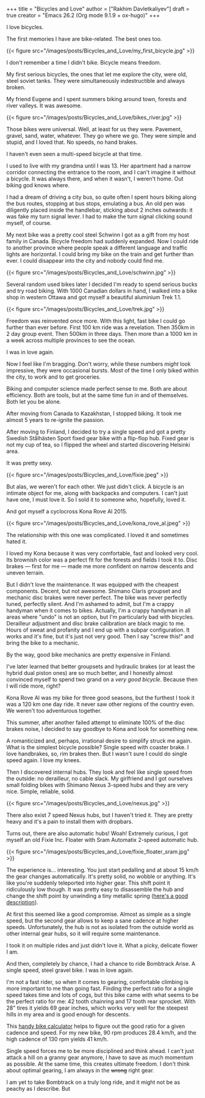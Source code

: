 +++
title = "Bicycles and Love"
author = ["Rakhim Davletkaliyev"]
draft = true
creator = "Emacs 26.2 (Org mode 9.1.9 + ox-hugo)"
+++

I love bicycles.

The first memories I have are bike-related. The best ones too.

{{< figure src="/images/posts/Bicycles_and_Love/my_first_bicycle.jpg" >}}

I don't remember a time I didn't bike. Bicycle means freedom.

My first serious bicycles, the ones that let me explore the city, were old, steel soviet tanks. They were simultaneously indestructible and always broken.

My friend Eugene and I spent summers biking around town, forests and river valleys. It was awesome.

{{< figure src="/images/posts/Bicycles_and_Love/bikes_river.jpg" >}}

Those bikes were universal. Well, at least for us they were. Pavement, gravel, sand, water, whatever. They go where we go. They were simple and stupid, and I loved that. No speeds, no hand brakes.

I haven't even seen a multi-speed bicycle at that time.

I used to live with my grandma until I was 13. Her apartment had a narrow corridor connecting the entrance to the room, and I can't imagine it without a bicycle. It was always there, and when it wasn't, I weren't home. Out biking god knows where.

I had a dream of driving a city bus, so quite often I spent hours biking along the bus routes, stopping at bus stops, emulating a bus. An old pen was diligently placed inside the handlebar, sticking about 2 inches outwards: it was fake my turn signal lever. I had to make the turn signal clicking sound myself, of course.

My next bike was a pretty cool steel Schwinn I got as a gift from my host family in Canada. Bicycle freedom had suddenly expanded. Now I could ride to another province where people speak a different language and traffic lights are horizontal. I could bring my bike on the train and get further than ever. I could disappear into the city and nobody could find me.

{{< figure src="/images/posts/Bicycles_and_Love/schwinn.jpg" >}}

Several random used bikes later I decided I'm ready to spend serious bucks and try road biking. With 1000 Canadian dollars in hand, I walked into a bike shop in western Ottawa and got myself a beautiful aluminium Trek 1.1.

{{< figure src="/images/posts/Bicycles_and_Love/trek.jpg" >}}

Freedom was reinvented once more. With this light, fast bike I could go further than ever before. First 100 km ride was a revelation. Then 350km in 2 day group event. Then 500km in three days. Then more than a 1000 km in a week across multiple provinces to see the ocean.

I was in love again.

Now I feel like I'm bragging. Don't worry, while these numbers _might_ look impressive, they were occasional bursts. Most of the time I only biked within the city, to work and to get groceries.

Biking and computer science made perfect sense to me. Both are about efficiency. Both are tools, but at the same time fun in and of themselves. Both let you be alone.

After moving from Canada to Kazakhstan, I stopped biking. It took me almost 5 years to re-ignite the passion.

After moving to Finland, I decided to try a single speed and got a pretty Swedish Stålhästen Sport fixed gear bike with a flip-flop hub. Fixed gear is not my cup of tea, so I flipped the wheel and started discovering Helsinki area.

It was pretty sexy.

{{< figure src="/images/posts/Bicycles_and_Love/fixie.jpeg" >}}

But alas, we weren't for each other. We just didn't click. A bicycle is an intimate object for me, along with backpacks and computers. I can't just have one, I must love it. So I sold it to someone who, hopefully, loved it.

And got myself a cyclocross Kona Rove Al 2015.

{{< figure src="/images/posts/Bicycles_and_Love/kona_rove_al.jpeg" >}}

The relationship with this one was complicated. I loved it and sometimes hated it.

I loved my Kona because it was very comfortable, fast and looked very cool. Its brownish color was a perfect fit for the forests and fields I took it to. Disc brakes — first for me — made me more confident on narrow descents and uneven terrain.

But I didn't love the maintenance. It was equipped with the cheapest components. Decent, but not awesome. Shimano Claris groupset and mechanic disc brakes were never perfect. The bike was never perfectly tuned, perfectly silent. And I'm ashamed to admit, but I'm a crappy handyman when it comes to bikes. Actually, I'm a crappy handyman in all areas where "undo" is not an option, but I'm particularly bad with bicycles. Derailleur adjustment and disc brake calibration are black magic to me. Hours of sweat and profanity and I end up with a subpar configuration. It works and it's fine, but it's just not very good. Then I say "screw this!" and bring the bike to a mechanic.

By the way, good bike mechanics are pretty expensive in Finland.

I've later learned that better groupsets and hydraulic brakes (or at least the hybrid dual piston ones) are so much better, and I honestly almost convinced myself to spend two grand on a _very good bicycle_. Because then I will ride more, right?

Kona Rove Al was my bike for three good seasons, but the furthest I took it was a 120 km one day ride. It never saw other regions of the country even. We weren't too adventurous together.

This summer, after another failed attempt to eliminate 100% of the disc brakes noise, I decided to say goodbye to Kona and look for something new.

A romanticized and, perhaps, irrational desire to simplify struck me again. What is the simplest bicycle possible? Single speed with coaster brake. I love handbrakes, so, rim brakes then. But I wasn't sure I could do single speed again. I love my knees.

Then I discovered internal hubs. They look and feel like single speed from the outside: no derailleur, no cable slack. My girlfriend and I got ourselves small folding bikes with Shimano Nexus 3-speed hubs and they are very nice. Simple, reliable, solid.

{{< figure src="/images/posts/Bicycles_and_Love/nexus.jpg" >}}

There also exist 7 speed Nexus hubs, but I haven't tried it. They are pretty heavy and it's a pain to install them with dropbars.

Turns out, there are also automatic hubs! Woah! Extremely curious, I got myself an old Fixie Inc. Floater with Sram Automatix 2-speed automatic hub.

{{< figure src="/images/posts/Bicycles_and_Love/fixie_floater_sram.jpg" >}}

The experience is... interesting. You just start pedalling and at about 15 km/h the gear changes automatically. It's pretty solid, no wobble or anything. It's like you're suddenly teleported into higher gear. This shift point it ridiculously low though. It was pretty easy to disassemble the hub and change the shift point by unwinding a tiny metallic spring ([here's a good description](https://bikesfornoreason.blogspot.com/2014/01/sram-automatix-2-speed-hack.html?m=1)).

At first this seemed like a good compromise. Almost as simple as a single speed, but the second gear allows to keep a sane cadence at higher speeds. Unfortunately, the hub is not as isolated from the outside world as other internal gear hubs, so it will require some maintenance.

I took it on multiple rides and just didn't love it. What a picky, delicate flower I am.

And then, completely by chance, I had a chance to ride Bombtrack Arise. A single speed, steel gravel bike. I was in love again.

I'm not a fast rider, so when it comes to gearing, comfortable climbing is more important to me than going fast. Finding the perfect ratio for a single speed takes time and lots of cogs, but this bike came with what seems to be the perfect ratio for me: 42 tooth chainring and 17 tooth rear sprocket. With 28" tires it yields 69 gear inches, which works very well for the steepest hills in my area and is good enough for descents.

This [handy bike calculator](https://www.bikecalc.com/fixed) helps to figure out the good ratio for a given cadence and speed. For my new bike, 90 rpm produces 28.4 km/h, and the high cadence of 130 rpm yields 41 km/h.

Single speed forces me to be more disciplined and think ahead. I can't just attack a hill on a granny gear anymore, I have to save as much momentum as possible. At the same time, this creates ultimate freedom. I don't think about optimal gearing, I am always in the ~~wrong~~ right gear.

I am yet to take Bombtrack on a truly long ride, and it might not be as peachy as I describe. But
